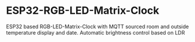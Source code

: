 # ESP32-RGB-LED-Matrix-Clock
ESP32 based RGB-LED-Matrix-Clock with MQTT sourced room and outside temperature display and date. Automatic brightness control based on LDR
